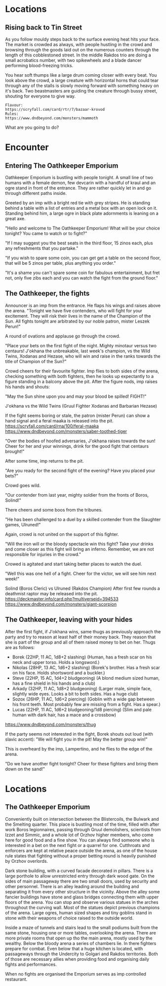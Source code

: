 # Locations

## Rising back to Tin Street

As you follow mouldy steps back to the surface evening heat hits your face. The
market is crowded as always, with people hustling in the crowd and browsing
through the goods laid out on the numerous counters through the length of this
cobblestoned street. In the middle Rakdos trio are doing a small acrobatics
number, with two spikewheels and a blade dancer performing blood-freezing
tricks.

You hear soft thumps like a large drum coming closer with every beat. You look
above the crowd, a large creature with horizontal horns that could
tear through any of the stalls is slowly moving forward with something heavy on
it's back.  Two beastmasters are guiding the creature through bussy street,
shouting for everyone to give way.

    Flavour:
    https://scryfall.com/card/rtr/7/bazaar-krovod
    Rules:
    https://www.dndbeyond.com/monsters/mammoth

What are you going to do?

# Encounter

## Entering The Oathkeeper Emporium

Oathkeeper Emporium is bustling with people tonight. A small line of two humans
with a female demon, few devcarin with a handful of kraul and an ogre stand in
front of the entrance. They are rather quickly let in and go through different
paths inside.

Greeted by an imp with a bright red tie with grey stripes. He is standing
behind a table with a list of entries and a metal box with an open lock on it.
Standing behind him, a large ogre in black plate adornments is leaning on a
great axe.

"Hello and welcome to The Oathkeeper Emporium! What will be your choice
tonight? You came to watch or to fight?"

"If I may suggest you the best seats in the third floor, 15 zinos each, plus
any refreshments that you partake."

"If you wish to spare some coin, you can get get a table on the second floor,
that will be 5 zinos per table, plus anything you order."

"It's a shame you can't spare some coin for fabulous entertainment, but fret
not, only five zibs each and you can watch the fight from the ground floor."

## The Oathkeeper, the fights

Announcer is an imp from the entrance. He flaps his wings and raises above the arena.
"Tonight we have five contenders, who will fight for your excitement. They will risk
their lives in the name of the Champion of the Sun. All fights tonight are arbitrated by
our noble patron, mister Leszek Perun!"

A round of ovations and applause go through the crowd.

"Place your bets on the first fight of the night. Mighty minotaur versus two centaurs!
J'okhana the unbreakable, last week's champion, vs the Wild Twins, Xodanas and Hezase,
who will win and raise in the ranks towards the title of Champion of the Sun?"

Crowd cheers for their favourite fighter. Imp flies to both sides of the arena, checking
something with both fighters, then he looks up expectantly to a figure standing in a balcony
above the pit. After the figure nods, imp raises his hands and shouts:

"May the Sun shine upon you and may your blood be spilled! FIGHT!"

J'okhana vs the Wild Twins (Gruul Fighter Xodanas and Barbarian Hezase)

If the fight seems boring or stale, the patron (mister Perun) can show a hand
signal and a feral maaka is released into the pit.
https://scryfall.com/card/rna/100/feral-maaka
https://www.dndbeyond.com/monsters/saber-toothed-tiger

"Over the bodies of hoofed adversaries, J'okhana raises towards the sun!
Cheer for her and your winnings, drink for the good fight that centaurs
brought!"

After some time, imp returns to the pit.

"Are you ready for the second fight of the evening? Have you placed your bets?"

Crowd goes wild.

"Our contender from last year, mighty soldier from the fronts of Boros, Solind!"

There cheers and some boos from the tribunes.

"He has been challenged to a duel by a skilled contender from the Slaughter games, Ulruned!"

Again, crowd is not united on the support of this fighter.

"Will the iron will or the bloody spectacle win this fight? Take your drinks and come closer
as this fight will bring an inferno. Remember, we are not responsible for injuries in the crowd."

Crowed is agitated and start taking better places to watch the duel.

"Well this was one hell of a fight. Cheer for the victor, we will see him next week!"

Solind (Boros Cleric) vs Ulruned (Rakdos Champion)
After first few rounds a deathmist raptor may be released into the pit.
https://deckmaster.info/card.php?multiverseid=394533
https://www.dndbeyond.com/monsters/giant-scorpion

## The Oathkeeper, leaving with your hides

After the first fight, if J'okhana wins, same thugs as previously approach the
party and try to reason at least half of their money back. They reason that she
is part of the group and all of them raised money to bet on her.
Thugs are as follows:
 - Borek (22HP, 11 AC, 1d8+2 slashing) (Human, has a fresh scar on his neck and upper torso. Holds a longsword.)
 - Nikolas (28HP, 13 AC, 1d6+2 slashing) (Borek's brother. Has a fresh scar on his face. Holds shortsword and a buckler.)
 - Steve (22HP, 15 AC, 1d4+2 bludgeoning) (A blond medium sized human, has a fine shield in his hands and a club)
 - Arkady (32HP, 11 AC, 1d8+2 bludgeoning) (Larger male, simple face, slightly wide eyes. Looks a bit to both sides. Has a huge club)
 - Sozox (26HP, 11 AC, 1d6+2 piercing) (Goblin with a wide gap between his front teeth. Most probably few are missing from a fight. Has a spear.)
 - Lucas (22HP, 11 AC, 1d6+2 bludgeoning/1d8 piercing) (Slim and pale human with dark hair, has a mace and a crossbow)

https://www.dndbeyond.com/monsters/thug

If the party seems not interested in the fight, Borek shouts out loud (with
slavic accent): "We will fight you in the pit! May the better group win!"

This is overheard by the imp, Lampertino, and he flies to the edge of the
arena.

"Do we have another fight tonight? Cheer for these fighters and bring them down
on the sand!"

# Locations

## The Oathkeeper Emporium

Conveniently built on intersection between the Blistercoils, the Bulwark and
the Smelting quarter. This place is bustling most of the time, filled with
after work Boros legionnaires, passing through Gruul demolishers, scientists
from Izzet and Simmic, and a whole lot of Orzhov higher members, who come here
for good food and a fine show. You can always find someone who is interested in
a bet on the next fight or a quarrel for one. Cutthroats and enforcers are kept
at relative peace outside the arena, as one of the house rule states that
fighting without a proper betting round is heavily punished by Orzhov
overlords.

Dark stone building, with a curved facade decorated in pillars. There is a
large porthole to allow unrestricted entry through dark wood gate. On the sides
of main passageway there are two small doors, used by security and other
personnel. There is an alley leading around the building and separating it from
every other structure in the vicinity. Above the alley some fancier buildings
have stone and glass bridges connecting them with upper floors of the arena.
You can stop and observe various statues in the arches throughout the curving
wall. Most of the statues depict previous champions of the arena. Large ogres,
human sized shapes and tiny goblins stand in stone with their weapons of choice
raised to the outside world.

Inside a maze of tunnels and stairs lead to the small podiums built from the
same stone, housing one or more tables, overlooking the arena. There are more
private rooms that open up tho the main arena, mostly used by the wealthy.
Below the bloody arena a series of chambers lie. In there fighters prepare for
combat. Even below that a huge kitchen is located, with passageways through the
Undercity to Golgari and Rakdos territories. Both of those are necessary allies
when providing food and organising daily fights and performances.

When no fights are organised the Emporium serves as imp controlled restaurant.
